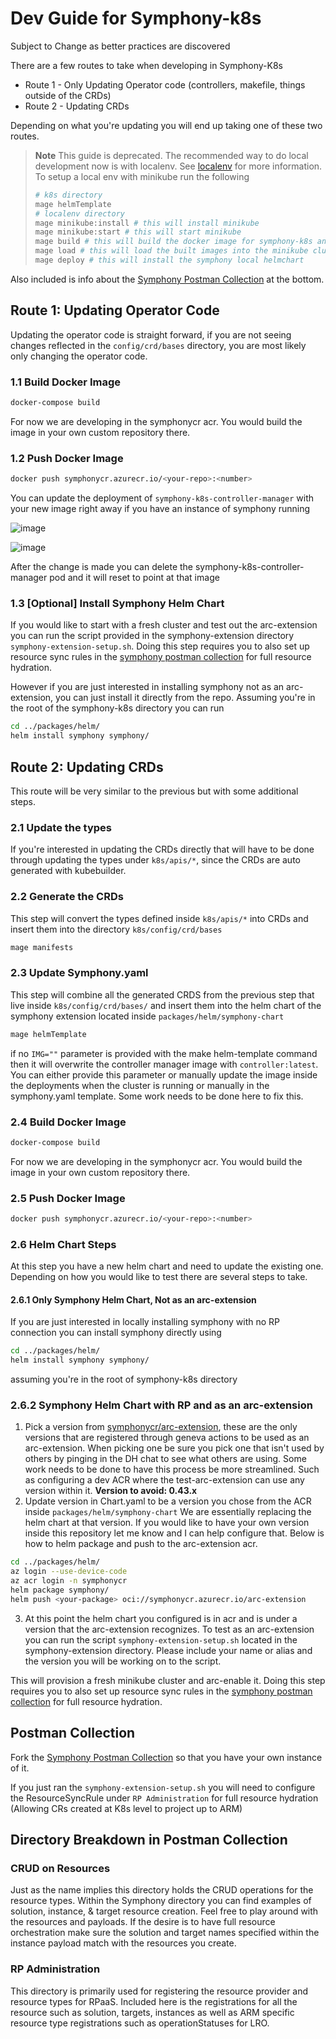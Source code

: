 # Dev Guide for Symphony-k8s

Subject to Change as better practices are discovered

There are a few routes to take when developing in Symphony-K8s
* Route 1 - Only Updating Operator code (controllers, makefile, things outside of the CRDs)
* Route 2 - Updating CRDs

Depending on what you're updating you will end up taking one of these two routes.

> **Note** This guide is deprecated. The recommended way to do local development now is with localenv. See [localenv](../test/localenv/README.md) for more information.
> To setup a local env with minikube run the following
>```bash
># k8s directory
>mage helmTemplate
># localenv directory
>mage minikube:install # this will install minikube
>mage minikube:start # this will start minikube
>mage build # this will build the docker image for symphony-k8s and symphony-api
>mage load # this will load the built images into the minikube cluster
>mage deploy # this will install the symphony local helmchart
>```
Also included is info about the [Symphony Postman Collection](https://solar-shadow-224876.postman.co/workspace/DH-RP-work~774dd7e8-e45a-49fb-9feb-704dd4b67da0/collection/19948895-8ab52868-7d43-4502-a75e-6efc2d7992a4) at the bottom.

## Route 1: Updating Operator Code
Updating the operator code is straight forward, if you are not seeing changes reflected in the `config/crd/bases` directory, you are most likely only changing the operator code.
### 1.1 Build Docker Image
```bash
docker-compose build
```
For now we are developing in the symphonycr acr. You would build the image in your own custom repository there.

### 1.2 Push Docker Image
```bash
docker push symphonycr.azurecr.io/<your-repo>:<number>
```
You can update the deployment of `symphony-k8s-controller-manager` with your new image right away if you have an instance of symphony running

![image](../docs/symphony-book/images/deployments.png)


![image](../docs/symphony-book/images/controllerimage.png)

After the change is made you can delete the symphony-k8s-controller-manager pod and it will reset to point at that image


### 1.3 [Optional] Install Symphony Helm Chart 

If you would like to start with a fresh cluster and test out the arc-extension you can run the script provided in the symphony-extension directory `symphony-extension-setup.sh`. Doing this step requires you to also set up resource sync rules in the [symphony postman collection](https://solar-shadow-224876.postman.co/workspace/DH-RP-work~774dd7e8-e45a-49fb-9feb-704dd4b67da0/collection/19948895-8ab52868-7d43-4502-a75e-6efc2d7992a4) for full resource hydration.


However if you are just interested in installing symphony not as an arc-extension, you can just install it directly from the repo. Assuming you're in the root of the symphony-k8s directory you can run
```bash
cd ../packages/helm/
helm install symphony symphony/
```

## Route 2: Updating CRDs
This route will be very similar to the previous but with some additional steps.
### 2.1 Update the types 
If you're interested in updating the CRDs directly that will have to be done through updating the types under `k8s/apis/*`, since the CRDs are auto generated with kubebuilder.
### 2.2 Generate the CRDs
This step will convert the types defined inside `k8s/apis/*` into CRDs and insert them into the directory `k8s/config/crd/bases`
```bash 
mage manifests
```

### 2.3 Update Symphony.yaml 
This step will combine all the generated CRDS from the previous step that live inside `k8s/config/crd/bases/` and insert them into the helm chart of the symphony extension located inside `packages/helm/symphony-chart`
```bash 
mage helmTemplate
```
if no `IMG=""` parameter is provided with the make helm-template command then it will overwrite the controller manager image with `controller:latest`. You can either provide this parameter or manually update the image inside the deployments when the cluster is running or manually in the symphony.yaml template. Some work needs to be done here to fix this.
### 2.4 Build Docker Image
```bash
docker-compose build 
```
For now we are developing in the symphonycr acr. You would build the image in your own custom repository there.

### 2.5 Push Docker Image
```bash
docker push symphonycr.azurecr.io/<your-repo>:<number>
```
### 2.6 Helm Chart Steps
At this step you have a new helm chart and need to update the existing one. Depending on how you would like to test there are several steps to take.

#### 2.6.1 Only Symphony Helm Chart, Not as an arc-extension
If you are just interested in locally installing symphony with no RP connection you can install symphony directly using
```bash
cd ../packages/helm/
helm install symphony symphony/
```
assuming you're in the root of symphony-k8s directory
### 2.6.2 Symphony Helm Chart with RP and as an arc-extension
1. Pick a version from [symphonycr/arc-extension](https://ms.portal.azure.com/#view/Microsoft_Azure_ContainerRegistries/RepositoryBlade/id/%2Fsubscriptions%2F77969078-2897-47b0-9143-917252379303%2FresourceGroups%2FSymphony_Shared_RG%2Fproviders%2FMicrosoft.ContainerRegistry%2Fregistries%2Fsymphonycr/repository/arc-extension%2Fsymphony), these are the only versions that are registered through geneva actions to be used as an arc-extension. When picking one be sure you pick one that isn't used by others by pinging in the DH chat to see what others are using. Some work needs to be done to have this process be more streamlined. Such as configuring a dev ACR where the test-arc-extension can use any version within it. **Version to avoid: 0.43.x**
2. Update version in Chart.yaml to be a version you chose from the ACR inside  `packages/helm/symphony-chart` We are essentially replacing the helm chart at that version. If you would like to have your own version inside this repository let me know and I can help configure that. Below is how to helm package and push to the arc-extension acr.
```bash
cd ../packages/helm/
az login --use-device-code
az acr login -n symphonycr
helm package symphony/  
helm push <your-package> oci://symphonycr.azurecr.io/arc-extension
```


3. At this point the helm chart you configured is in acr and is under a version that the arc-extension recognizes. To test as an arc-extension you can run the script `symphony-extension-setup.sh` located in the symphony-extension directory. Please include your name or alias and the version you will be working on to the script. 

This will provision a fresh minikube cluster and arc-enable it. Doing this step requires you to also set up resource sync rules in the [symphony postman collection](https://solar-shadow-224876.postman.co/workspace/DH-RP-work~774dd7e8-e45a-49fb-9feb-704dd4b67da0/collection/19948895-8ab52868-7d43-4502-a75e-6efc2d7992a4) for full resource hydration. 


## Postman Collection
Fork the [Symphony Postman Collection](https://solar-shadow-224876.postman.co/workspace/DH-RP-work~774dd7e8-e45a-49fb-9feb-704dd4b67da0/collection/19948895-8ab52868-7d43-4502-a75e-6efc2d7992a4) so that you have your own instance of it.

If you just ran the `symphony-extension-setup.sh` you will need to configure the ResourceSyncRule under `RP Administration` for full resource hydration (Allowing CRs created at K8s level to project up to ARM)

## Directory Breakdown in Postman Collection
### CRUD on Resources
Just as the name implies this directory holds the CRUD operations for the resource types. Within the Symphony directory you can find examples of solution, instance, & target resource creation. Feel free to play around with the resources and payloads. If the desire is to have full resource orchestration make sure the solution and target names specified within the instance payload match with the resources you create.
### RP Administration
This directory is primarily used for registering the resource provider and resource types for RPaaS. Included here is the registrations for all the resource such as solution, targets, instances as well as ARM specific resource type registrations such as operationStatuses for LRO.

